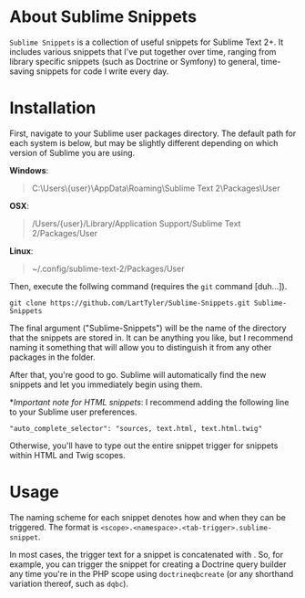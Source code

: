 # About Sublime Snippets
`Sublime Snippets` is a collection of useful snippets for Sublime Text 2+. It includes various snippets that I've put
together over time, ranging from library specific snippets (such as Doctrine or Symfony) to general, time-saving snippets
for code I write every day.

# Installation
First, navigate to your Sublime user packages directory. The default path for each system is below, but may be slightly
different depending on which version of Sublime you are using.

**Windows**:
>  C:\Users\\{user}\AppData\Roaming\Sublime Text 2\Packages\User

**OSX**:
> /Users/{user}/Library/Application Support/Sublime Text 2/Packages/User

**Linux**:
> ~/.config/sublime-text-2/Packages/User

Then, execute the follwing command (requires the `git` command [duh...]).

```
git clone https://github.com/LartTyler/Sublime-Snippets.git Sublime-Snippets
```

The final argument ("Sublime-Snippets") will be the name of the directory that the snippets are stored in. It can be
anything you like, but I recommend naming it something that will allow you to distinguish it from any other packages
in the folder.

After that, you're good to go. Sublime will automatically find the new snippets and let you immediately begin using them.

**Important note for HTML snippets*: I recommend adding the following line to your Sublime user preferences.

```
"auto_complete_selector": "sources, text.html, text.html.twig"
```

Otherwise, you'll have to type out the entire snippet trigger for snippets within HTML and Twig scopes.

# Usage
The naming scheme for each snippet denotes how and when they can be triggered. The format is
`<scope>.<namespace>.<tab-trigger>.sublime-snippet`.

In most cases, the trigger text for a snippet is <namespace> concatenated with <tab-trigger>. So, for example, you can
trigger the snippet for creating a Doctrine query builder any time you're in the PHP scope using `doctrineqbcreate` (or
any shorthand variation thereof, such as `dqbc`).
